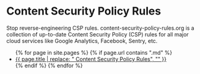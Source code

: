 # Content Security Policy Rules

Stop reverse-engineering CSP rules. content-security-policy-rules.org is a collection of up-to-date Content Security Policy (CSP) rules for all major cloud services like Google Analytics, Facebook, Sentry, etc.

<ul>
{% for page in site.pages %}
  {% if page.url contains ".md" %}
    <li><a href="{{ page.url }}">{{ page.title | replace: " Content Security Policy Rules", "" }}</a></li>
  {% endif %}
{% endfor %}
</ul>
